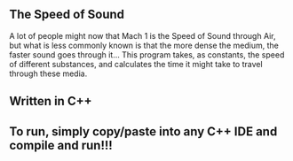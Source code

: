 ## The Speed of Sound
  A lot of people might now that Mach 1 is the Speed of Sound through Air, but what is less commonly known is that the more dense the medium, the faster sound goes through it...
  This program takes, as constants, the speed of different substances, and calculates the time it might take to travel through these media.

## Written in C++

## To run, simply copy/paste into any C++ IDE and compile and run!!!
